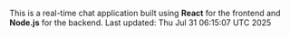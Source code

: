 This is a real-time chat application built using **React** for the frontend and **Node.js** for the backend.
Last updated: Thu Jul 31 06:15:07 UTC 2025
